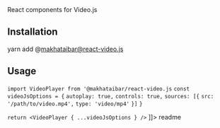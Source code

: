 <snippet>
  <content><![CDATA[
# ${1:Project Name}

React components for Video.js

## Installation

yarn add @makhataibar@react-video.js

## Usage

`import VideoPlayer from '@makhataibar/react-video.js`
`const videoJsOptions = {`
  `autoplay: true,`
  `controls: true,`
  `sources: [{`
    `src: '/path/to/video.mp4',`
    `type: 'video/mp4'`
  `}]`
`}`

`return <VideoPlayer { ...videoJsOptions } />`
]]></content>
  <tabTrigger>readme</tabTrigger>
</snippet>